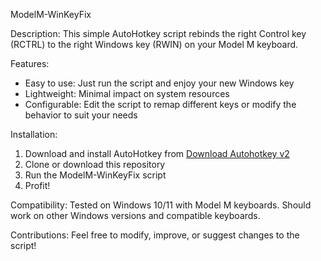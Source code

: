 ModelM-WinKeyFix

Description:
This simple AutoHotkey script rebinds the right Control key (RCTRL) to the right Windows key (RWIN) on your Model M keyboard.

Features:
- Easy to use: Just run the script and enjoy your new Windows key
- Lightweight: Minimal impact on system resources
- Configurable: Edit the script to remap different keys or modify the behavior to suit your needs

Installation:
1. Download and install AutoHotkey from [Download Autohotkey v2](https://www.autohotkey.com)
2. Clone or download this repository
3. Run the ModelM-WinKeyFix script
4. Profit!

Compatibility:
Tested on Windows 10/11 with Model M keyboards. Should work on other Windows versions and compatible keyboards.

Contributions:
Feel free to modify, improve, or suggest changes to the script!
